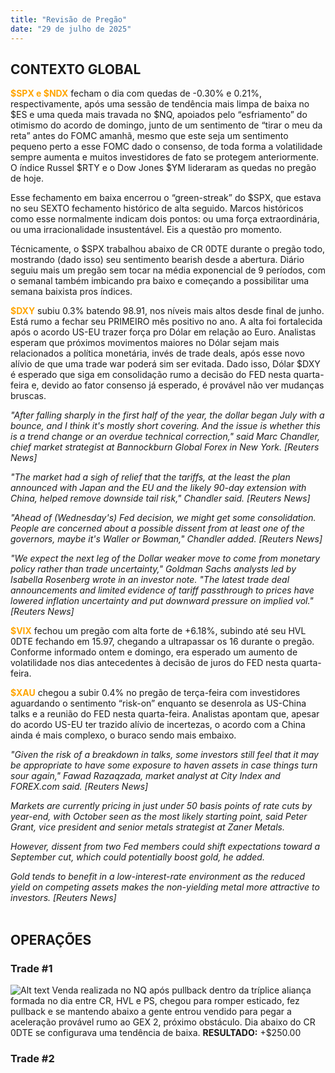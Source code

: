 ```yaml
---
title: "Revisão de Pregão"
date: "29 de julho de 2025"
---
```


## CONTEXTO GLOBAL

<span style="color:orange"><b>$SPX e $NDX</b></span> fecham o dia com quedas de -0.30% e 0.21%, respectivamente, após uma sessão de tendência mais limpa de baixa no $ES e uma queda mais travada no $NQ, apoiados pelo “esfriamento” do otimismo do acordo de domingo, junto de um sentimento de “tirar o meu da reta” antes do FOMC amanhã, mesmo que este seja um sentimento pequeno perto a esse FOMC dado o consenso, de toda forma a volatilidade sempre aumenta e muitos investidores de fato se protegem anteriormente. O índice Russel $RTY e o Dow Jones $YM lideraram as quedas no pregão de hoje.

Esse fechamento em baixa encerrou o “green-streak” do $SPX, que estava no seu SEXTO fechamento histórico de alta seguido. Marcos históricos como esse normalmente indicam dois pontos: ou uma força extraordinária, ou uma irracionalidade insustentável. Eis a questão pro momento.

Técnicamente, o $SPX trabalhou abaixo de CR 0DTE durante o pregão todo, mostrando (dado isso) seu sentimento bearish desde a abertura. Diário seguiu mais um pregão sem tocar na média exponencial de 9 períodos, com o semanal também imbicando pra baixo e começando a possibilitar uma semana baixista pros índices.

<span style="color:orange"><b>$DXY</b></span> subiu 0.3% batendo 98.91, nos níveis mais altos desde final de junho. Está rumo a fechar seu PRIMEIRO mês positivo no ano. A alta foi fortalecida após o acordo US-EU trazer força pro Dólar em relação ao Euro. Analistas esperam que próximos movimentos maiores no Dólar sejam mais relacionados a política monetária, invés de trade deals, após esse novo alívio de que uma trade war poderá sim ser evitada. Dado isso, Dólar $DXY é esperado que siga em consolidação rumo a decisão do FED nesta quarta-feira e, devido ao fator consenso já esperado, é provável não ver mudanças bruscas.

_"After falling sharply in the first half of the year, the dollar began July with a bounce, and I think it's mostly short covering. And the issue is whether this is a trend change or an overdue technical correction," said Marc Chandler, chief market strategist at Bannockburn Global Forex in New York. [Reuters News]_

_"The market had a sigh of relief that the tariffs, at the least the plan announced with Japan and the EU and the likely 90-day extension with China, helped remove downside tail risk," Chandler said. [Reuters News]_

_"Ahead of (Wednesday's) Fed decision, we might get some consolidation. People are concerned about a possible dissent from at least one of the governors, maybe it's Waller or Bowman," Chandler added. [Reuters News]_

_"We expect the next leg of the Dollar weaker move to come from monetary policy rather than trade uncertainty," Goldman Sachs analysts led by Isabella Rosenberg wrote in an investor note. "The latest trade deal announcements and limited evidence of tariff passthrough to prices have lowered inflation uncertainty and put downward pressure on implied vol." [Reuters News]_

<span style="color:orange"><b>$VIX</b></span> fechou um pregão com alta forte de +6.18%, subindo até seu HVL 0DTE fechando em 15.97, chegando a ultrapassar os 16 durante o pregão. Conforme informado ontem e domingo, era esperado um aumento de volatilidade nos dias antecedentes à decisão de juros do FED nesta quarta-feira.

<span style="color:orange"><b>$XAU</b></span> chegou a subir 0.4% no pregão de terça-feira com investidores aguardando o sentimento “risk-on” enquanto se desenrola as US-China talks e a reunião do FED nesta quarta-feira. Analistas apontam que, apesar do acordo US-EU ter trazido alívio de incertezas, o acordo com a China ainda é mais complexo, o buraco sendo mais embaixo.

_"Given the risk of a breakdown in talks, some investors still feel that it may be appropriate to have some exposure to haven assets in case things turn sour again," Fawad Razaqzada, market analyst at City Index and FOREX.com said. [Reuters News]_

_Markets are currently pricing in just under 50 basis points of rate cuts by year-end, with October seen as the most likely starting point, said Peter Grant, vice president and senior metals strategist at Zaner Metals._

_However, dissent from two Fed members could shift expectations toward a September cut, which could potentially boost gold, he added._

_Gold tends to benefit in a low-interest-rate environment as the reduced yield on competing assets makes the non-yielding metal more attractive to investors. [Reuters News]_
<br><br>

## OPERAÇÕES

### Trade #1

![Alt text](/TRADES/trade1-29-07-25.png)
Venda realizada no NQ após pullback dentro da tríplice aliança formada no dia entre CR, HVL e PS, chegou para romper esticado, fez pullback e se mantendo abaixo a gente entrou vendido para pegar a aceleração provável rumo ao GEX 2, próximo obstáculo. Dia abaixo do CR 0DTE se configurava uma tendência de baixa.
<b>RESULTADO:</b> +$250.00
<br>

### Trade #2
